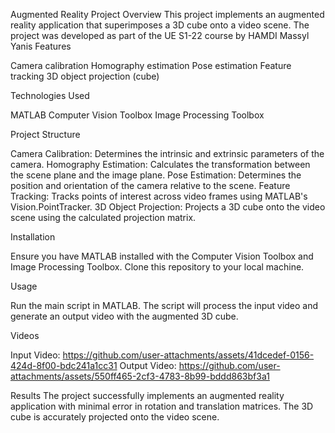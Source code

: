 Augmented Reality Project
Overview
This project implements an augmented reality application that superimposes a 3D cube onto a video scene. The project was developed as part of the UE S1-22 course by HAMDI Massyl Yanis
Features

Camera calibration
Homography estimation
Pose estimation
Feature tracking
3D object projection (cube)

Technologies Used

MATLAB
Computer Vision Toolbox
Image Processing Toolbox

Project Structure

Camera Calibration: Determines the intrinsic and extrinsic parameters of the camera.
Homography Estimation: Calculates the transformation between the scene plane and the image plane.
Pose Estimation: Determines the position and orientation of the camera relative to the scene.
Feature Tracking: Tracks points of interest across video frames using MATLAB's Vision.PointTracker.
3D Object Projection: Projects a 3D cube onto the video scene using the calculated projection matrix.

Installation

Ensure you have MATLAB installed with the Computer Vision Toolbox and Image Processing Toolbox.
Clone this repository to your local machine.

Usage

Run the main script in MATLAB.
The script will process the input video and generate an output video with the augmented 3D cube.

Videos

Input Video: https://github.com/user-attachments/assets/41dcedef-0156-424d-8f00-bdc241a1cc31
Output Video: https://github.com/user-attachments/assets/550ff465-2cf3-4783-8b99-bddd863bf3a1

Results
The project successfully implements an augmented reality application with minimal error in rotation and translation matrices. The 3D cube is accurately projected onto the video scene.
